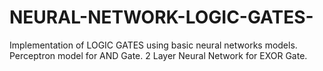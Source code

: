 # NEURAL-NETWORK-LOGIC-GATES-
Implementation of LOGIC GATES using basic neural networks models.
Perceptron model for AND Gate. 
2 Layer Neural Network for EXOR Gate.
